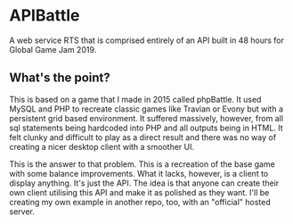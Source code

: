 # APIBattle
A web service RTS that is comprised entirely of an API built in 48 hours for Global Game Jam 2019.

## What's the point?
This is based on a game that I made in 2015 called phpBattle. It used MySQL and PHP to recreate classic games like Travian or Evony but with a persistent grid based environment. It suffered massively, however, from all sql statements being hardcoded into PHP and all outputs being in HTML. It felt clunky and difficult to play as a direct result and there was no way of creating a nicer desktop client with a smoother UI.

This is the answer to that problem. This is a recreation of the base game with some balance improvements. What it lacks, however, is a client to display anything. It's just the API. The idea is that anyone can create their own client utilising this API and make it as polished as they want. I'll be creating my own example in another repo, too, with an "official" hosted server.
